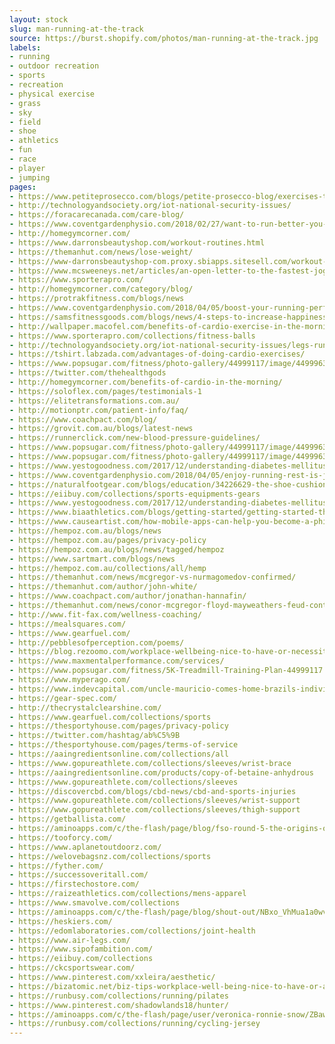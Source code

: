 ```yaml
---
layout: stock
slug: man-running-at-the-track
source: https://burst.shopify.com/photos/man-running-at-the-track.jpg
labels:
- running
- outdoor recreation
- sports
- recreation
- physical exercise
- grass
- sky
- field
- shoe
- athletics
- fun
- race
- player
- jumping
pages:
- https://www.petiteprosecco.com/blogs/petite-prosecco-blog/exercises-to-burn-off-prosecco
- http://technologyandsociety.org/iot-national-security-issues/
- https://foracarecanada.com/care-blog/
- https://www.coventgardenphysio.com/2018/02/27/want-to-run-better-you-need-to-train-your-gluteus-medius/
- http://homegymcorner.com/
- https://www.darronsbeautyshop.com/workout-routines.html
- https://themanhut.com/news/lose-weight/
- https://www-darronsbeautyshop-com.proxy.sbiapps.sitesell.com/workout-routines.html
- https://www.mcsweeneys.net/articles/an-open-letter-to-the-fastest-jogger-at-the-park
- https://www.sporterapro.com/
- http://homegymcorner.com/category/blog/
- https://protrakfitness.com/blogs/news
- https://www.coventgardenphysio.com/2018/04/05/boost-your-running-performance-and-accelerate-recovery-with-sports-massage/
- https://samsfitnessgoods.com/blogs/news/4-steps-to-increase-happiness
- http://wallpaper.macofel.com/benefits-of-cardio-exercise-in-the-morning/
- https://www.sporterapro.com/collections/fitness-balls
- http://technologyandsociety.org/iot-national-security-issues/legs-running-on-track_925x/
- https://tshirt.labzada.com/advantages-of-doing-cardio-exercises/
- https://www.popsugar.com/fitness/photo-gallery/44999117/image/44999638/Week-5
- https://twitter.com/thehealthgods
- http://homegymcorner.com/benefits-of-cardio-in-the-morning/
- https://soloflex.com/pages/testimonials-1
- https://elitetransformations.com.au/
- http://motionptr.com/patient-info/faq/
- https://www.coachpact.com/blog/
- https://grovit.com.au/blogs/latest-news
- https://runnerclick.com/new-blood-pressure-guidelines/
- https://www.popsugar.com/fitness/photo-gallery/44999117/image/44999639/Week-2
- https://www.popsugar.com/fitness/photo-gallery/44999117/image/44999634/Week-8
- https://www.yestogoodness.com/2017/12/understanding-diabetes-mellitus-overview.html?utm_source=feedburner&utm_medium=feed&utm_campaign=Feed:+yestogoodness/dLpl+(Yes+to+Goodness)
- https://www.coventgardenphysio.com/2018/04/05/enjoy-running-rest-is-just-as-important-as-training/
- https://naturalfootgear.com/blogs/education/34226629-the-shoe-cushioning-myth
- https://eiibuy.com/collections/sports-equipments-gears
- https://www.yestogoodness.com/2017/12/understanding-diabetes-mellitus-overview.html
- https://www.biaathletics.com/blogs/getting-started/getting-started-the-best-training-routine-split
- https://www.causeartist.com/how-mobile-apps-can-help-you-become-a-philanthropist/
- https://hempoz.com.au/blogs/news
- https://hempoz.com.au/pages/privacy-policy
- https://hempoz.com.au/blogs/news/tagged/hempoz
- https://www.sartmart.com/blogs/news
- https://hempoz.com.au/collections/all/hemp
- https://themanhut.com/news/mcgregor-vs-nurmagomedov-confirmed/
- https://themanhut.com/author/john-white/
- https://www.coachpact.com/author/jonathan-hannafin/
- https://themanhut.com/news/conor-mcgregor-floyd-mayweathers-feud-continues/
- http://www.fit-fax.com/wellness-coaching/
- https://mealsquares.com/
- https://www.gearfuel.com/
- http://pebblesofperception.com/poems/
- https://blog.rezoomo.com/workplace-wellbeing-nice-to-have-or-necessity/
- https://www.maxmentalperformance.com/services/
- https://www.popsugar.com/fitness/5K-Treadmill-Training-Plan-44999117
- https://www.myperago.com/
- https://www.indevcapital.com/uncle-mauricio-comes-home-brazils-individual-investor-returns-real-estate/
- https://gear-spec.com/
- http://thecrystalclearshine.com/
- https://www.gearfuel.com/collections/sports
- https://thesportyhouse.com/pages/privacy-policy
- https://twitter.com/hashtag/ab%C5%9B
- https://thesportyhouse.com/pages/terms-of-service
- https://aaingredientsonline.com/collections/all
- https://www.gopureathlete.com/collections/sleeves/wrist-brace
- https://aaingredientsonline.com/products/copy-of-betaine-anhydrous
- https://www.gopureathlete.com/collections/sleeves
- https://discovercbd.com/blogs/cbd-news/cbd-and-sports-injuries
- https://www.gopureathlete.com/collections/sleeves/wrist-support
- https://www.gopureathlete.com/collections/sleeves/thigh-support
- https://getballista.com/
- https://aminoapps.com/c/the-flash/page/blog/fso-round-5-the-origins-of-frost/mj6v_1hkux0EMj64Pzm52ooNGxB5Y3j2
- https://tooforcy.com/
- https://www.aplanetoutdoorz.com/
- https://welovebagsnz.com/collections/sports
- https://fyther.com/
- https://successoveritall.com/
- https://firstechostore.com/
- https://raizeathletics.com/collections/mens-apparel
- https://www.smavolve.com/collections
- https://aminoapps.com/c/the-flash/page/blog/shout-out/NBxo_VhMua1a0wvRRYE2l2YwDpxeJkZkd
- https://heskiers.com/
- https://edomlaboratories.com/collections/joint-health
- https://www.air-legs.com/
- https://www.sipofambition.com/
- https://eiibuy.com/collections
- https://ckcsportswear.com/
- https://www.pinterest.com/xxleira/aesthetic/
- https://bizatomic.net/biz-tips-workplace-well-being-nice-to-have-or-a-necessity/
- https://runbusy.com/collections/running/pilates
- https://www.pinterest.com/shadowlands18/hunter/
- https://aminoapps.com/c/the-flash/page/user/veronica-ronnie-snow/ZBaw_7hnfQvYonl8lo7GXnjaRZmB1g2V8
- https://runbusy.com/collections/running/cycling-jersey
---
```

